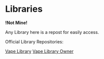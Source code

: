 # Libraries
**!Not Mine!**

Any Library here is a repost for easily access.

Official Library Repositories:

[Vape Library](https://github.com/dawid-scripts/UI-Libs/blob/main/Vape.txt)
[Vape Library Owner](https://github.com/dawid-scripts)
